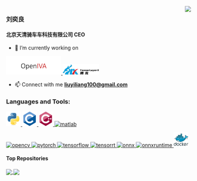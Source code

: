 <img align="right" src="https://github-readme-stats.vercel.app/api?theme=cobalt&username=QuantumLiu&show_icons=true" />  

### 刘奕良  

<h4 align="left">北京天清骑车车科技有限公司 CEO</h4>


- 🔭 I’m currently working on 

<div align="left">

<a href="https://github.com/QuantumLiu/OpenIVA" target="\_blank">
  <img src="https://github.com/QuantumLiu/OpenIVA/blob/main/logos/openiva.png" width="150" />
 </a> 

<a href="https://github.com/tensorlayer/TensorLayerX" target="\_blank">
  <img src="https://github.com/QuantumLiu/OpenIVA/blob/main/logos/%E8%85%BE%E9%BE%99LOGOSLIDE.png" width="100" />
 </a> 

</div>  

- 📫 Connect with me **liuyiliang100@gmail.com**


<h3 align="left">Languages and Tools:</h3>
<p align="left"> 
  <a href="https://www.python.org" target="_blank" rel="noreferrer"> <img src="https://raw.githubusercontent.com/devicons/devicon/master/icons/python/python-original.svg" alt="python" width="40" height="40"/> </a> 
  <a href="https://www.cprogramming.com/" target="_blank" rel="noreferrer"> <img src="https://raw.githubusercontent.com/devicons/devicon/master/icons/c/c-original.svg" alt="c" width="40" height="40"/> </a> 
  <a href="https://www.w3schools.com/cpp/" target="_blank" rel="noreferrer"> <img src="https://raw.githubusercontent.com/devicons/devicon/master/icons/cplusplus/cplusplus-original.svg" alt="cplusplus" width="40" height="40"/> </a> 
  <a href="https://www.mathworks.com/" target="_blank" rel="noreferrer"> <img src="https://upload.wikimedia.org/wikipedia/commons/2/21/Matlab_Logo.png" alt="matlab" width="40" height="40"/> </a> 
   </p>
   
<p align="left"> 
  <a href="https://opencv.org/" target="_blank" rel="noreferrer"> <img src="https://www.vectorlogo.zone/logos/opencv/opencv-icon.svg" alt="opencv" width="40" height="40"/> </a> 
  <a href="https://pytorch.org/" target="_blank" rel="noreferrer"> <img src="https://www.vectorlogo.zone/logos/pytorch/pytorch-icon.svg" alt="pytorch" width="40" height="40"/> </a> 
  <a href="https://www.tensorflow.org" target="_blank" rel="noreferrer"> <img src="https://www.vectorlogo.zone/logos/tensorflow/tensorflow-icon.svg" alt="tensorflow" width="40" height="40"/> </a> 
  <a href="https://developer.nvidia.com/tensorrt" target="_blank" rel="noreferrer"> <img src="https://developer-blogs.nvidia.com/wp-content/uploads/2018/11/NV_TensorRT_Visual_2C_RGB-625x625-1.png" alt="tensorrt" width="40" height="40"/> </a> 
  <a href="https://onnx.ai/index.html" target="_blank" rel="noreferrer"> <img src="https://onnx.ai/images/icon/icon-ONNX-logo.svg" alt="onnx" width="40" height="40"/> </a> 
  <a href="https://onnxruntime.ai/" target="_blank" rel="noreferrer"> <img src="https://onnxruntime.ai/images/logos/onnxruntime/ORT_icon_for_light_bg.svg" alt="onnxruntime" width="40" height="40"/> </a> 
  <a href="https://www.docker.com/" target="_blank" rel="noreferrer"> <img src="https://raw.githubusercontent.com/devicons/devicon/master/icons/docker/docker-original-wordmark.svg" alt="docker" width="40" height="40"/> </a> 
  
</p>

#### Top Repositories


<a href="https://github.com/QuantumLiu/OpenIVA">
  <img align="center" src="https://github-readme-stats.vercel.app/api/pin/?username=QuantumLiu&repo=OpenIVA&theme=cobalt" height="120"/>
</a>
<a href="https://github.com/tensorlayer/TensorLayerX">
  <img align="center" src="https://github-readme-stats.vercel.app/api/pin/?username=tensorlayer&repo=TensorLayerX&theme=cobalt" height="120"/>
</a>

